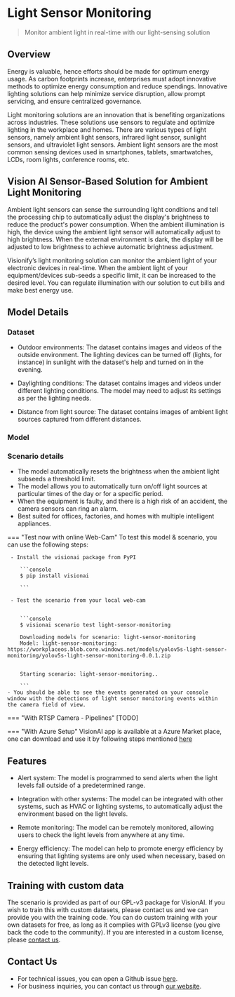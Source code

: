 # **Light Sensor Monitoring**

> Monitor ambient light in real-time with our light-sensing solution

## Overview

Energy is valuable, hence efforts should be made for optimum energy usage. As carbon footprints increase, enterprises must adopt innovative methods to optimize energy consumption and reduce spendings. Innovative lighting solutions can help minimize service disruption, allow prompt servicing, and ensure centralized governance.

Light monitoring solutions are an innovation that is benefiting organizations across industries. These solutions use sensors to regulate and optimize lighting in the workplace and homes. There are various types of light sensors, namely ambient light sensors, infrared light sensor, sunlight sensors, and ultraviolet light sensors. Ambient light sensors are the most common sensing devices used in smartphones, tablets, smartwatches, LCDs, room lights, conference rooms, etc.


## Vision AI Sensor-Based Solution for Ambient Light Monitoring

Ambient light sensors can sense the surrounding light conditions and tell the processing chip to automatically adjust the display's brightness to reduce the product's power consumption. When the ambient illumination is high, the device using the ambient light sensor will automatically adjust to high brightness. When the external environment is dark, the display will be adjusted to low brightness to achieve automatic brightness adjustment.

Visionify’s light monitoring solution can monitor the ambient light of your electronic devices in real-time. When the ambient light of your equipment/devices sub-seeds a specific limit, it can be increased to the desired level. You can regulate illumination with our solution to cut bills and make best energy use. 



## Model Details

### Dataset

- Outdoor environments: The dataset contains images and videos of the outside environment. The lighting devices can be turned off (lights, for instance) in sunlight with the dataset's help and turned on in the evening.

- Daylighting conditions: The dataset contains images and videos under different lighting conditions. The model may need to adjust its settings as per the lighting needs.

- Distance from light source: The dataset contains images of ambient light sources captured from different distances. 

### Model

### Scenario details

- The model automatically resets the brightness when the ambient light subseeds a threshold limit.
- The model allows you to automatically turn on/off light sources at particular times of the day or for a specific period. 
- When the equipment is faulty, and there is a high risk of an accident, the camera sensors can ring an alarm.
- Best suited for offices, factories, and homes with multiple intelligent appliances.

=== "Test now with online Web-Cam"
     To test this model & scenario, you can use the following steps:

     - Install the visionai package from PyPI
     
        ```console
        $ pip install visionai
        
        ```
     
     - Test the scenario from your local web-cam
     

        ```console
        $ visionai scenario test light-sensor-monitoring

        Downloading models for scenario: light-sensor-monitoring
        Model: light-sensor-monitoring: https://workplaceos.blob.core.windows.net/models/yolov5s-light-sensor-monitoring/yolov5s-light-sensor-monitoring-0.0.1.zip
        

        Starting scenario: light-sensor-monitoring..

        ```
    - You should be able to see the events generated on your console window with the detections of light sensor monitoring events within the camera field of view.

=== "With RTSP Camera - Pipelines"
     [TODO]
 
=== "With Azure Setup"
     VisionAI app is available at a Azure Market place, one can download and use it by following steps mentioned [here](../overview/azure-managed-app.md)




## Features

- Alert system: The model is programmed to send alerts when the light levels fall outside of a predetermined range.

- Integration with other systems: The model can be integrated with other systems, such as HVAC or lighting systems, to automatically adjust the environment based on the light levels.

- Remote monitoring: The model can be remotely monitored, allowing users to check the light levels from anywhere at any time.

- Energy efficiency: The model can help to promote energy efficiency by ensuring that lighting systems are only used when necessary, based on the detected light levels.


## Training with custom data

The scenario is provided as part of our GPL-v3 package for VisionAI. If you wish to train this with custom datasets, please contact us and we can provide you with the training code. You can do custom training with your own datasets for free, as long as it complies with GPLv3 license (you give back the code to the community). If you are interested in a custom license, please [contact us](../company/contact.md).


## Contact Us

- For technical issues, you can open a Github issue [here](https://github.com/visionify/visionai).
- For business inquiries, you can contact us through [our website](https://visionify.ai/contact).
